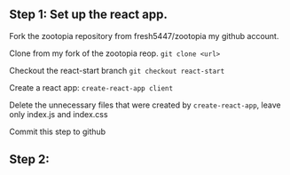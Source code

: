 ## Step 1: Set up the react app.

Fork the zootopia repository from fresh5447/zootopia my github account.

Clone from my fork of the zootopia reop. `git clone <url>`

Checkout the react-start branch `git checkout react-start`

Create a react app: `create-react-app client`

Delete the unnecessary files that were created by `create-react-app`, leave only index.js and index.css

Commit this step to github

## Step 2:
